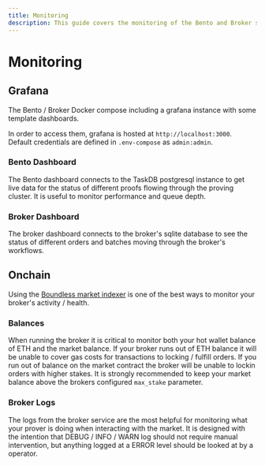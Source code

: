 ```yaml
---
title: Monitoring
description: This guide covers the monitoring of the Bento and Broker services.
---
```


# Monitoring

## Grafana

The Bento / Broker Docker compose including a grafana instance with some template dashboards.

In order to access them, grafana is hosted at `http://localhost:3000`. Default credentials are defined in `.env-compose` as `admin:admin`.

### Bento Dashboard

The Bento dashboard connects to the TaskDB postgresql instance to get live data for the status of different proofs flowing through the proving cluster. It is useful to monitor performance and queue depth.

### Broker Dashboard

The broker dashboard connects to the broker's sqlite database to see the status of different orders and batches moving through the broker's workflows.

## Onchain

Using the [Boundless market indexer](https://indexer.beboundless.xyz) is one of the best ways to monitor your broker's activity / health.

### Balances

When running the broker it is critical to monitor both your hot wallet balance of ETH and the market balance. If your broker runs out of ETH balance it will be unable to cover gas costs for transactions to locking / fulfill orders. If you run out of balance on the market contract the broker will be unable to lockin orders with higher stakes. It is strongly recommended to keep your market balance above the brokers configured `max_stake` parameter.

### Broker Logs

The logs from the broker service are the most helpful for monitoring what your prover is doing when interacting with the market. It is designed with the intention that DEBUG / INFO / WARN log should not require manual intervention, but anything logged at a ERROR level should be looked at by a operator.
